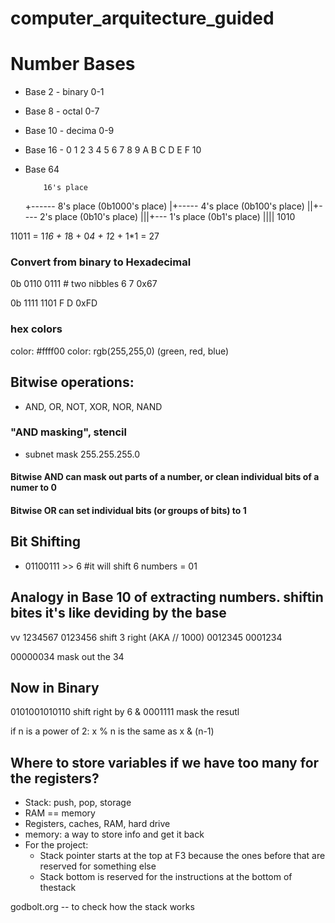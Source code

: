 # computer_arquitecture_guided

# Number Bases

- Base 2 - binary 0-1
- Base 8 - octal 0-7
- Base 10 - decima 0-9
- Base 16 - 0 1 2 3 4 5 6 7 8 9 A B C D E F 10
- Base 64

          16's place

  +------ 8's place (0b1000's place)
  |+----- 4's place (0b100's place)
  ||+---- 2's place (0b10's place)
  |||+--- 1's place (0b1's place)
  ||||
  1010

11011 = 1*16 + 1*8 + 0*4 + 1*2 + 1\*1 = 27

### Convert from binary to Hexadecimal

0b 0110 0111 # two nibbles
6 7
0x67

0b 1111 1101
F D
0xFD

### hex colors

color: #ffff00
color: rgb(255,255,0) (green, red, blue)

## Bitwise operations:

- AND, OR, NOT, XOR, NOR, NAND

### "AND masking", stencil

- subnet mask 255.255.255.0

#### Bitwise AND can mask out parts of a number, or clean individual bits of a numer to 0

#### Bitwise OR can set individual bits (or groups of bits) to 1

## Bit Shifting

- 01100111 >> 6 #it will shift 6 numbers = 01

## Analogy in Base 10 of extracting numbers. shiftin bites it's like deviding by the base

vv
1234567
0123456 shift 3 right (AKA // 1000)
0012345
0001234

00000034 mask out the 34

## Now in Binary

0101001010110 shift right by 6
& 0001111 mask the resutl

if n is a power of 2:
x % n
is the same as
x & (n-1)

## Where to store variables if we have too many for the registers?

- Stack: push, pop, storage
- RAM == memory
- Registers, caches, RAM, hard drive
- memory: a way to store info and get it back
- For the project:
  - Stack pointer starts at the top at F3 because the ones before that are reserved for something else
  - Stack bottom is reserved for the instructions at the bottom of thestack

godbolt.org -- to check how the stack works
